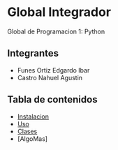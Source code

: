 # Global Integrador
Global de Programacion 1: Python

## Integrantes
- Funes Ortiz Edgardo Ibar
- Castro Nahuel Agustin

## Tabla de contenidos
- [Instalacion](#instalacion)
- [Uso](#uso)
- [Clases](#clases)
- [AlgoMas]

